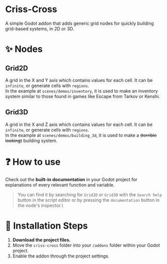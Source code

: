 # Criss-Cross
A simple Godot addon that adds generic grid nodes for quickly building grid-based systems, in 2D or 3D.

# ✨ Nodes

## Grid2D
A grid in the X and Y axis which contains values for each cell. It can be `infinite`, or generate cells with `regions`.\
In the example at `scenes/demos/inventory`, it is used to make an inventory system similar to those found in games like Escape from Tarkov or Kenshi. 


## Grid3D
A grid in the X and Z axis which contains values for each cell. It can be `infinite`, or generate cells with `regions`.\
In the example at `scenes/demos/building_3d`, it is used to make a ~~(terrible looking)~~ building system.

# ❓ How to use
Check out the **built-in documentation** in your Godot project for explanations of every relevant function and variable.

> You can find it by searching for `Grid2D` or `Grid3D` with the `Search help` button in the script editor or by pressing the `documentation` button in the node's inspector.\

# 🔧 Installation Steps

1. **Download the project files.**
2. Move the `criss-cross` folder into your `/addons` folder within your Godot project.
3. Enable the addon through the project settings.